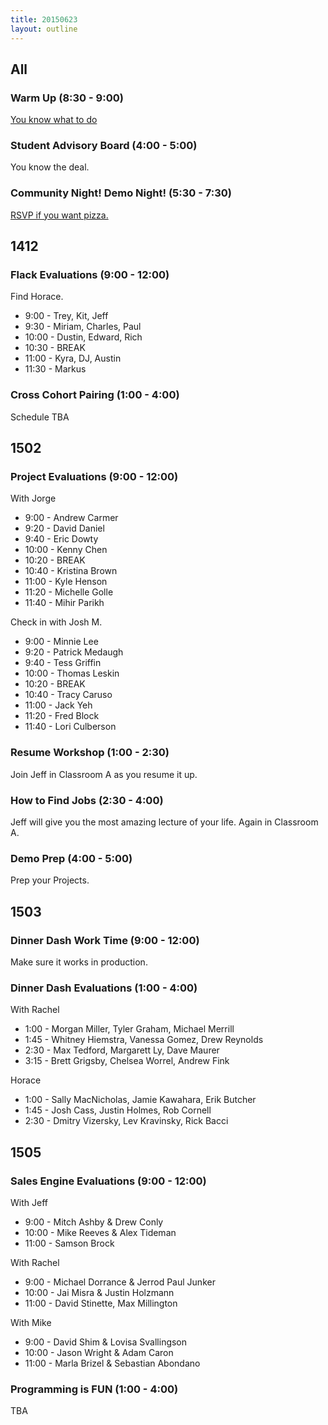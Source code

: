 ```yaml
---
title: 20150623
layout: outline
---
```



## All

### Warm Up (8:30 - 9:00)

[You know what to do](http://cl.ly/0d1N3B3p0X0W)

### Student Advisory Board (4:00 - 5:00)

You know the deal.

### Community Night! Demo Night! (5:30 - 7:30)

[RSVP if you want pizza.](http://www.meetup.com/Turing-Community-Events/events/223282941/)


## 1412 

### Flack Evaluations (9:00 - 12:00)

Find Horace.

* 9:00 - Trey, Kit, Jeff
* 9:30 - Miriam, Charles, Paul
* 10:00 - Dustin, Edward, Rich
* 10:30 - BREAK
* 11:00 - Kyra, DJ, Austin 
* 11:30 - Markus
### Cross Cohort Pairing (1:00 - 4:00)

Schedule TBA


## 1502

### Project Evaluations (9:00 - 12:00)

With Jorge

* 9:00 - Andrew Carmer
* 9:20 - David Daniel
* 9:40 - Eric Dowty
* 10:00 - Kenny Chen
* 10:20 - BREAK
* 10:40 - Kristina Brown
* 11:00 - Kyle Henson
* 11:20 - Michelle Golle
* 11:40 - Mihir Parikh

Check in with Josh M.

* 9:00 - Minnie Lee
* 9:20 - Patrick Medaugh
* 9:40 - Tess Griffin
* 10:00 - Thomas Leskin
* 10:20 - BREAK
* 10:40 - Tracy Caruso
* 11:00 - Jack Yeh
* 11:20 - Fred Block
* 11:40 - Lori Culberson

### Resume Workshop (1:00 - 2:30)

Join Jeff in Classroom A as you resume it up.

### How to Find Jobs (2:30 - 4:00)

Jeff will give you the most amazing lecture of your life. Again in Classroom A.

### Demo Prep (4:00 - 5:00)

Prep your Projects.


## 1503

### Dinner Dash Work Time (9:00 - 12:00)

Make sure it works in production.

### Dinner Dash Evaluations (1:00 - 4:00)

With Rachel

* 1:00 - Morgan Miller, Tyler Graham, Michael Merrill
* 1:45 - Whitney Hiemstra, Vanessa Gomez, Drew Reynolds
* 2:30 - Max Tedford, Margarett Ly, Dave Maurer
* 3:15 - Brett Grigsby, Chelsea Worrel, Andrew Fink  

Horace

* 1:00 - Sally MacNicholas, Jamie Kawahara, Erik Butcher
* 1:45 - Josh Cass, Justin Holmes, Rob Cornell
* 2:30 - Dmitry Vizersky, Lev Kravinsky, Rick Bacci


## 1505

### Sales Engine Evaluations (9:00 - 12:00)

With Jeff

* 9:00 - Mitch Ashby & Drew Conly
* 10:00 - Mike Reeves & Alex Tideman
* 11:00 - Samson Brock 

With Rachel

* 9:00 - Michael Dorrance & Jerrod Paul Junker
* 10:00 - Jai Misra & Justin Holzmann
* 11:00 - David Stinette, Max Millington

With Mike

* 9:00 - David Shim & Lovisa Svallingson
* 10:00 - Jason Wright & Adam Caron
* 11:00 - Marla Brizel & Sebastian Abondano 

### Programming is FUN (1:00 - 4:00)

TBA